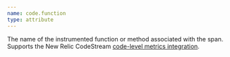 ```yaml
---
name: code.function
type: attribute
---
```


The name of the instrumented function or method associated with the span. Supports the New Relic CodeStream [code-level metrics integration](/docs/codestream/how-use-codestream/performance-monitoring/).
